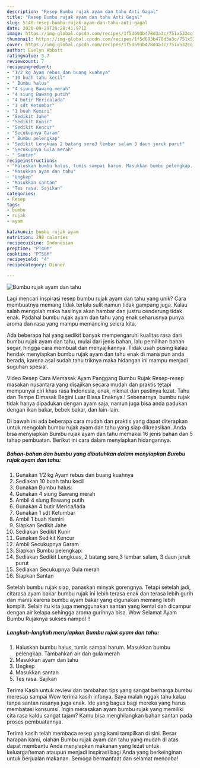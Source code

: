 ```yaml
---
description: "Resep Bumbu rujak ayam dan tahu Anti Gagal"
title: "Resep Bumbu rujak ayam dan tahu Anti Gagal"
slug: 5140-resep-bumbu-rujak-ayam-dan-tahu-anti-gagal
date: 2020-09-29T20:28:41.971Z
image: https://img-global.cpcdn.com/recipes/1f5d693b478d3a3c/751x532cq70/bumbu-rujak-ayam-dan-tahu-foto-resep-utama.jpg
thumbnail: https://img-global.cpcdn.com/recipes/1f5d693b478d3a3c/751x532cq70/bumbu-rujak-ayam-dan-tahu-foto-resep-utama.jpg
cover: https://img-global.cpcdn.com/recipes/1f5d693b478d3a3c/751x532cq70/bumbu-rujak-ayam-dan-tahu-foto-resep-utama.jpg
author: Evelyn Abbott
ratingvalue: 3.7
reviewcount: 7
recipeingredient:
- "1/2 kg Ayam rebus dan buang kuahnya"
- "10 buah tahu kecil"
- " Bumbu halus"
- "4 siung Bawang merah"
- "4 siung Bawang putih"
- "4 butir Mericalada"
- "1 sdt Ketumbar"
- "1 buah Kemiri"
- "Sedikit Jahe"
- "Sedikit Kunir"
- "Sedikit Kencur"
- "Secukupnya Garam"
- " Bumbu pelengkap"
- "Sedikit Lengkuas 2 batang sere3 lembar salam 3 daun jeruk purut"
- "Secukupnya Gula merah"
- " Santan"
recipeinstructions:
- "Haluskan bumbu halus, tumis sampai harum. Masukkan bumbu pelengkap. Tambahkan air dan gula merah"
- "Masukkan ayam dan tahu"
- "Ungkep"
- "Masukkan santan"
- "Tes rasa. Sajikan"
categories:
- Resep
tags:
- bumbu
- rujak
- ayam

katakunci: bumbu rujak ayam 
nutrition: 298 calories
recipecuisine: Indonesian
preptime: "PT40M"
cooktime: "PT58M"
recipeyield: "4"
recipecategory: Dinner

---
```



![Bumbu rujak ayam dan tahu](https://img-global.cpcdn.com/recipes/1f5d693b478d3a3c/751x532cq70/bumbu-rujak-ayam-dan-tahu-foto-resep-utama.jpg)

Lagi mencari inspirasi resep bumbu rujak ayam dan tahu yang unik? Cara membuatnya memang tidak terlalu sulit namun tidak gampang juga. Kalau salah mengolah maka hasilnya akan hambar dan justru cenderung tidak enak. Padahal bumbu rujak ayam dan tahu yang enak seharusnya punya aroma dan rasa yang mampu memancing selera kita.

Ada beberapa hal yang sedikit banyak mempengaruhi kualitas rasa dari bumbu rujak ayam dan tahu, mulai dari jenis bahan, lalu pemilihan bahan segar, hingga cara membuat dan menyajikannya. Tidak usah pusing kalau hendak menyiapkan bumbu rujak ayam dan tahu enak di mana pun anda berada, karena asal sudah tahu triknya maka hidangan ini mampu menjadi suguhan spesial.

Video Resep Cara Memasak Ayam Panggang Bumbu Rujak Resep-resep masakan nusantara yang disajikan secara mudah dan praktis tetapi mempunyai ciri khas rasa Indonesia, enak, nikmat dan pastinya lezat. Tahu dan Tempe Dimasak Begini Luar Biasa Enaknya.! Sebenarnya, bumbu rujak tidak hanya dipadukan dengan ayam saja, namun juga bisa anda padukan dengan ikan bakar, bebek bakar, dan lain-lain.


Di bawah ini ada beberapa cara mudah dan praktis yang dapat diterapkan untuk mengolah bumbu rujak ayam dan tahu yang siap dikreasikan. Anda bisa menyiapkan Bumbu rujak ayam dan tahu memakai 16 jenis bahan dan 5 tahap pembuatan. Berikut ini cara dalam menyiapkan hidangannya.

<!--inarticleads1-->

##### Bahan-bahan dan bumbu yang dibutuhkan dalam menyiapkan Bumbu rujak ayam dan tahu:

1. Gunakan 1/2 kg Ayam rebus dan buang kuahnya
1. Sediakan 10 buah tahu kecil
1. Gunakan  Bumbu halus:
1. Gunakan 4 siung Bawang merah
1. Ambil 4 siung Bawang putih
1. Gunakan 4 butir Merica/lada
1. Gunakan 1 sdt Ketumbar
1. Ambil 1 buah Kemiri
1. Siapkan Sedikit Jahe
1. Sediakan Sedikit Kunir
1. Gunakan Sedikit Kencur
1. Ambil Secukupnya Garam
1. Siapkan  Bumbu pelengkap:
1. Sediakan Sedikit Lengkuas, 2 batang sere,3 lembar salam, 3 daun jeruk purut
1. Sediakan Secukupnya Gula merah
1. Siapkan  Santan


Setelah bumbu rujak siap, panaskan minyak gorengnya. Tetapi setelah jadi, citarasa ayam bakar bumbu rujak ini lebih terasa enak dan terasa lebih gurih dan manis karena bumbu ayam bakar yang digunakan memang lebih komplit. Selain itu kita juga menggunakan santan yang kental dan dicampur dengan air kelapa sehingga aroma gurihnya bisa. Wow Selamat Ayam Bumbu Rujaknya sukses nampol !! 

<!--inarticleads2-->

##### Langkah-langkah menyiapkan Bumbu rujak ayam dan tahu:

1. Haluskan bumbu halus, tumis sampai harum. Masukkan bumbu pelengkap. Tambahkan air dan gula merah
1. Masukkan ayam dan tahu
1. Ungkep
1. Masukkan santan
1. Tes rasa. Sajikan


Terima Kasih untuk review dan tambahan tips yang sangat berharga.bumbu meresap sampai Wow terima kasih infonya. Saya malah nggak tahu kalau tanpa santan rasanya juga enak. Ide yang bagus bagi mereka yang harus membatasi konsumsi. Ingin merasakan ayam bumbu rujak yang memiliki cita rasa kaldu sangat tajam? Kamu bisa menghilangkan bahan santan pada proses pembuatannya. 

Terima kasih telah membaca resep yang kami tampilkan di sini. Besar harapan kami, olahan Bumbu rujak ayam dan tahu yang mudah di atas dapat membantu Anda menyiapkan makanan yang lezat untuk keluarga/teman ataupun menjadi inspirasi bagi Anda yang berkeinginan untuk berjualan makanan. Semoga bermanfaat dan selamat mencoba!
